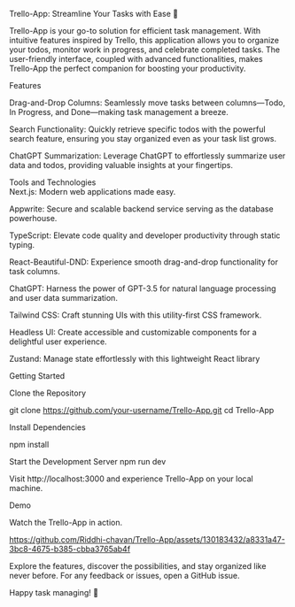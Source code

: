Trello-App: Streamline Your Tasks with Ease 🚀

Trello-App is your go-to solution for efficient task management. With intuitive features inspired by Trello, this application allows you to organize your todos, monitor work in progress, and celebrate completed tasks. The user-friendly interface, coupled with advanced functionalities, makes Trello-App the perfect companion for boosting your productivity.


Features

Drag-and-Drop Columns: Seamlessly move tasks between columns—Todo, In Progress, and Done—making task management a breeze.

Search Functionality: Quickly retrieve specific todos with the powerful search feature, ensuring you stay organized even as your task list grows.

ChatGPT Summarization: Leverage ChatGPT to effortlessly summarize user data and todos, providing valuable insights at your fingertips.

Tools and Technologies   
Next.js: Modern web applications made easy.

Appwrite: Secure and scalable backend service serving as the database powerhouse.

TypeScript: Elevate code quality and developer productivity through static typing.

React-Beautiful-DND: Experience smooth drag-and-drop functionality for task columns.

ChatGPT: Harness the power of GPT-3.5 for natural language processing and user data summarization.

Tailwind CSS: Craft stunning UIs with this utility-first CSS framework.

Headless UI: Create accessible and customizable components for a delightful user experience.

Zustand: Manage state effortlessly with this lightweight React library

Getting Started

Clone the Repository

git clone https://github.com/your-username/Trello-App.git
cd Trello-App


Install Dependencies

npm install

Start the Development Server
npm run dev

Visit http://localhost:3000 and experience Trello-App on your local machine.

Demo

Watch the Trello-App in action. 

https://github.com/Riddhi-chavan/Trello-App/assets/130183432/a8331a47-3bc8-4675-b385-cbba3765ab4f

Explore the features, discover the possibilities, and stay organized like never before. For any feedback or issues, open a GitHub issue.

Happy task managing! 🚀

